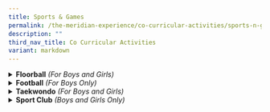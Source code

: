 ```yaml
---
title: Sports & Games
permalink: /the-meridian-experience/co-curricular-activities/sports-n-games/
description: ""
third_nav_title: Co Curricular Activities
variant: markdown
---
```

<details>
  <summary><b>Floorball</b> <i>(For Boys and Girls)</i></summary>

<p align="justify">Team Meridian Floorball is dedicated to nurturing not just talented athletes, but also individuals of strong character. Our CCA provides a vibrant and supportive environment where students can grow through sport — developing valuable life skills both on and off the court.</p>
	
<p align="justify">Floorball offers an excellent platform to build foundational physical and cognitive skills. These include hand-eye coordination, agility, spatial awareness, and quick decision-making. Through fun and engaging drills, students also develop sport-specific techniques such as dribbling, passing, shooting, and basic defensive positioning.</p>
	
<p align="justify">Just as important as the physical skills are the values we instill. Team Meridian Floorball emphasises respect, care, and teamwork — helping our members understand the importance of working together and supporting one another. As they train and compete, students also build confidence, resilience, and adaptability.</p>
	
<p align="justify">Guided closely by our passionate teachers and coaches, every player is encouraged to grow at their own pace, gaining not only skills in Floorball but also lessons that will serve them well beyond the game.</p>

<table style="width:100%">
  <tbody>
  <tr>
    <td><img src="/images/The%20Meridian%20Experience/Co%20Curricular%20Activities/Sports%20&amp;%20Games/Floorball/2023_FB1.jpg" style="width:width:350px;height:250px;float:center"></td>
    <td><img src="/images/The%20Meridian%20Experience/Co%20Curricular%20Activities/Sports%20&amp;%20Games/Floorball/2023_FB2.jpg" style="width:width:350px;height:250px;float:center"></td>
  </tr>
	<tr>
    <td colspan="2"><img src="/images/The%20Meridian%20Experience/Co%20Curricular%20Activities/Sports%20&amp;%20Games/Floorball/2023_FB3.jpg" style="width:350px;height:250px;float:center"></td>
  </tr>
</tbody></table>


<p><b>Highlights</b></p>
<u>2024</u>
<p></p><ul>
	<li>National School Games Floorball 2024</li>
	<li>Senior Division Boys - League 2 (3rd)</li>
	<li>Senior Division Girls - League 3 (3rd)</li>
</ul>

<table style="width:100%">
  <tbody>
  <tr>
    <td><img src="/images/The%20Meridian%20Experience/Co%20Curricular%20Activities/Sports%20&amp;%20Games/Floorball/2023_FB4.jpg" style="width:width:350px;height:250px;float:center"></td>
    <td><img src="/images/The%20Meridian%20Experience/Co%20Curricular%20Activities/Sports%20&amp;%20Games/Floorball/2023_FB5.jpg" style="width:width:350px;height:250px;float:center"></td>
  </tr>
</tbody></table>


<br>
 For enquiries on the school’s Floorball CCA, please email:<br>
• <a href="mailto:chen_chuangan_mark@moe.edu.sg">Mr Mark Chen</a><br>
• <a href="mailto:peh_kai_jay@moe.edu.sg">Mr Peh Kai Jay</a><br>
• <a href="mailto:roslinah_jem@moe.edu.sg">Mdm Roslinah Jem</a><br>
• <a href="mailto:foo_si_min@moe.edu.sg">Miss Tracy Foo</a>
<br><br>
</details>

<details>
  <summary><b>Football</b> <i>(For Boys Only)</i></summary>

<p align="justify">At Team Meridian, we believe that greatness is achieved not by individual brilliance alone, but through the collective strength of a united team. On the field, we move as one—each player supporting, encouraging, and elevating the others. Our victories are a testament to the power of collaboration and shared purpose.</p>

<p align="justify"> Success is not just about winning; it is about how we respond to setbacks. Our players embody resilience, bouncing back stronger after every challenge. Whether trailing in a match or facing tough opponents, we remain determined, never giving up until the final whistle. Resilience is a mindset we cultivate within every member of our football family.</p>

<p align="justify">Our players are more than athletes; they are ambassadors of sportsmanship, integrity, and fair play. Representing our school with pride and honor, they understand the importance of playing with respect for the game and each other.</p>

<p align="justify">Join us in celebrating the values that define our football team – a brotherhood built on teamwork, resilience, and responsibility. Together, we strive for excellence and aim to leave a lasting legacy that extends far beyond the football field. Go Team Meridian!</p>

<p><b>Highlights</b></p>

<u>2023</u>
<ul>
	<li>U12 Senior NSG Football Tournament - Participation</li>
	<li>U11 Junior NSG Football Tournament – 1st Classification Round</li>
	<li>U11 Junior NSG Football Tournament – 3rd Tiered Round</li>
</ul>
	
<u>2024</u>
<ul>
	<li>U12 Senior NSG Football Tournament - Participation</li>
	<li>U11 Junior NSG Football Tournament – 1st Classification Round</li>
	<li>U11 Junior NSG Football Tournament – 3rd Tiered Round</li>
</ul>

<br>

For enquiries on the school’s Football CCA, please email:<br>
• <a href="mailto:jeyamohan_ramasami@moe.edu.sg">Mr Jeyamohan</a><br>
• <a href="mailto:Muhammad_Shakir_Sulaiman@moe.edu.sg">Mr Muhammad Shakir</a><br>
• <a href="mailto:nurliyana_omar@moe.edu.sg">Ms Nurliyana Binte Omar</a>
	<br>
• <a href="mailto:tee_shou_fei@moe.edu.sg">Mr Tee Shou Fei</a><br>
<br>
</details>

<details>
  <summary><b>Taekwondo</b> <i>(For Boys and Girls)</i></summary>

<p align="justify">The Taekwondo CCA at Meridian Primary School aims to build students’ physical fitness and students’ foundation in Taekwondo Pattern (Poomsae). Taekwondo members will get a chance to participate in the annual competition such as the National School Games Taekwondo Competition or perform during the Year End Prize Presentation ceremony to gain experience and confidence. </p>

<p align="justify">Other than learning the technical skill of Taekwondo’s self-defense, students will more importantly learn life values such as respect and discipline through our training. Our training focuses on developing the character of a student in a fun and encouraging way as we strongly believe that good attitude and character will aid a child in his/her learning.</p>


<table style="width:100%">
  <tbody>
  <tr>
    <td><img src="/images/The%20Meridian%20Experience/Co%20Curricular%20Activities/Sports%20&amp;%20Games/Taekwondo/2024_TKD_1.png" style="width:350px;height:250px;float:center"></td>
    <td><img src="/images/The%20Meridian%20Experience/Co%20Curricular%20Activities/Sports%20&amp;%20Games/Taekwondo/2024_TKD_2.png" style="width:350px;height:250px;float:center"></td>
  </tr>
	<tr>
    <td colspan="2"><img src="/images/The%20Meridian%20Experience/Co%20Curricular%20Activities/Sports%20&amp;%20Games/Taekwondo/2024_TKD_3.png" style="width:450px;height:280px;float:center"><br></td>
  </tr>
</tbody></table>

<p><b>Highlights</b></p>

<p><b>(National Schools Games Taekwondo Competition)</b></p>
<u>2022</u>
<br>Poomsae Category (Senior Division)
<ul>
	<li>Y8 individual girl: 3rd position (Naila Khalisya)</li>
	<li>Y8 team girl: 3rd position (Naila Khalisya, Sakpal Tanishka &amp; Jeevana Nandakumar)</li>
	<li>Y7 individual boy: 7th position (Rehan Iqbal Khan)</li>
</ul>

Poomsae Category (Junior Division)
<ul>
	<li>Y7 individual boy: 5th position (Drake Ryder Lee)</li>
	<li>W9 individual girl: 6th position (Keira Lim)</li>
	<li>W9 individual boy: 8th position (Thaddeus Tay)</li>
</ul>

<u>2023</u>
<br>Poomsae Category (Senior Division)
<ul><li>W9 individual girl: 2nd position (Aryshakie)</li>
<li>W9 individual boy: 7th position (Hamizan)</li>
</ul>

Poomsae Category (Junior Division)
<ul>
	<li>Achievement Pin: Ariq Putra, Das Nirvana, Justin Toh, Tiago</li>
</ul>

<u>2024</u>
<br>Poomsae Category (Senior Division)
<ul>
	<li>Senior Division Boys Green 5 (7th place) (Ariq Putra)</li>
	</ul>
Poomsae Category (Junior Division)
<ul>	
	<li>Junior Division Girls Green 5 (8th place) (Banaag Praise)</li>
</ul>

For enquiries on the school’s Taekwondo CCA, please email:<br>
• <a href="mailto:li_li_b@moe.edu.sg">Mdm Li Li</a>
	<br>
• <a href="mailto:nor_fardilah_mohamed_nasir@moe.edu.sg">Mdm Nor Fardilah</a><br>
• <a href="mailto:nurrashidah_norman@moe.edu.sg">Ms Shidah</a><br>
	<br>
<br>
</details>

<details>
  <summary><b>Sport Club</b> <i>(Boys and Girls Only)</i></summary>

<p align="justify">The sports club is a modular CCA. It aims to expose students to a variety of sports including mini-tennis, modified basketball, badminton, and other recreational activities.&nbsp;There are many sports activities to keep the students motivated in staying physically active. From time to time, selected students will also be given the platform to showcase their skills and abilities through learn-to-play workshops and inter-school competitions.</p>

Activities for 2024 include the following sports:<br>
<br>
<b>Tag Rugby (non-contact)</b>
<p align="justify">Tag rugby is a safe sport for all ages to enjoy. The objective is to eliminate the opposing team by pulling off their velcro tags.Tag Rugby is a game of perseverance and most importantly teamwork!</p>

<b>Athletics (sprints / throws / jumps)</b>
<p align="justify"> Develop your pupils’ fundamental movements and the basic skills of running, jumping and throwing through fun and challenging activities.</p>

<b>Tchoukball</b>
<p align="justify">Tchoukball is played on a&nbsp;court with trampoline frames and a ball. Teams score when they throw the ball on the frame and bounce it outside of a “forbidden” zone. If an opponent manages to catch the ball before it touches the floor, the point is not awarded, so make sure to dive to save those points!</p>

<b>Volleyball</b>
<p align="justify">A net-barrier games where pupils work together as a team to bring the ball across the net to the ground on the opponents’ side to win a point.&nbsp; A highly competitive game which pupils will learn the value of teamwork.</p>
&nbsp;&nbsp;&nbsp;&nbsp; 

<table style="width:100%">
  <tbody>
  <tr>
    <td><img src="/images/The%20Meridian%20Experience/Co%20Curricular%20Activities/Sports%20&amp;%20Games/Sports%20Club/2024_SC1.jpg" style="width:350px;height:250px;float:center"></td>
    <td><img src="/images/The%20Meridian%20Experience/Co%20Curricular%20Activities/Sports%20&amp;%20Games/Sports%20Club/2024_SC2.jpg" style="width:350px;height:250px;float:center"></td>
  </tr>
	<tr>
    <td colspan="2"><img src="/images/The%20Meridian%20Experience/Co%20Curricular%20Activities/Sports%20&amp;%20Games/Sports%20Club/2024_SC3.jpg" style="width:250px;height:290px;float:center"><br></td>
  </tr>
</tbody></table>



<iframe width="560" height="315" src="https://www.youtube.com/embed/iMz5GF3sE40" title="YouTube video player" frameborder="0" allow="accelerometer; autoplay; clipboard-write; encrypted-media; gyroscope; picture-in-picture" allowfullscreen=""></iframe>

<br>

For enquiries on the school’s Sport Club CCA, please email:<br>
• <a href="mailto:lew_nyet_mee@moe.edu.sg">Mdm Cindy Teo</a><br>
• <a href="mailto:noor_heryanti_abdul_karim@moe.edu.sg">Mdm Heryanti</a>
</details>